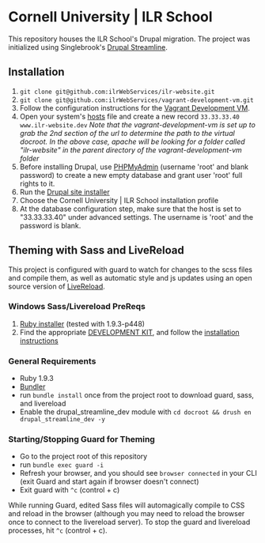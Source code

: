 # Cornell University | ILR School

This repository houses the ILR School's Drupal migration. The project was initialized using Singlebrook's [Drupal Streamline](https://github.com/singlebrook/drupal_streamline).

## Installation

  1. `git clone git@github.com:ilrWebServices/ilr-website.git`
  2. `git clone git@github.com:ilrWebServices/vagrant-development-vm.git`
  3. Follow the configuration instructions for the [Vagrant Development VM](https://github.com/ilrWebServices/vagrant-development-vm).
  4. Open your system's [hosts](http://www.howtogeek.com/howto/27350/beginner-geek-how-to-edit-your-hosts-file/) file and create a new record `33.33.33.40    www.ilr-website.dev` *Note that the vagrant-development-vm is set up to grab the 2nd section of the url to determine the path to the virtual docroot. In the above case, apache will be looking for a folder called "ilr-website" in the parent directory of the vagrant-development-vm folder*
  5. Before installing Drupal, use [PHPMyAdmin](http://33.33.33.40/phpmyadmin) (username 'root' and blank password) to create a new empty database and grant user 'root' full rights to it.  
  6. Run the [Drupal site installer](http://www.ilr-website.dev/install.php)
  7. Choose the Cornell University | ILR School installation profile
  8. At the database configuration step, make sure that the host is set to "33.33.33.40" under advanced settings. The username is 'root' and the password is blank.

## Theming with Sass and LiveReload
This project is configured with guard to watch for changes to the scss files and compile them, as well as automatic style and js updates using an open source version of [LiveReload](http://livereload.com/).

### Windows Sass/Livereload PreReqs 

  1. [Ruby installer](http://rubyinstaller.org/) (tested with 1.9.3-p448)
  2. Find the appropriate [DEVELOPMENT KIT](http://rubyinstaller.org/downloads/), and follow the [installation instructions](https://github.com/oneclick/rubyinstaller/wiki/Development-Kit)

### General Requirements

  - Ruby 1.9.3
  - [Bundler](http://bundler.io/)
  - run `bundle install` once from the project root to download guard, sass, and livereload
  - Enable the drupal_streamline_dev module with `cd docroot && drush en drupal_streamline_dev -y`

### Starting/Stopping Guard for Theming

  - Go to the project root of this repository
  - run `bundle exec guard -i`
  - Refresh your browser, and you should see `browser connected` in your CLI (exit Guard and start again if browser doesn't connect)
  - Exit guard with `^c` (control + c)
  
While running Guard, edited Sass files will automagically compile to CSS and reload in the browser (although you may need to reload the browser once to connect to the livereload server). To stop the guard and livereload processes, hit `^c` (control + c).
